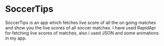 # SoccerTips
 SoccerTips is an app which fetches live score of all the on going matches and show you the live scores of all soccer matches.
 I have used RapidApi for fetching live scores of matches, also i used JSON and some animations in my app. 
